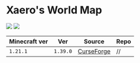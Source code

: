 # Xaero's World Map

![](https://chocolateminecraft.com/images/worldmapbanner.png)
![](https://media.forgecdn.net/attachments/248/985/2czdn3k.jpg)

| Minecraft ver | Ver      | Source                                                                      | Repo |
| ------------- | -------- | --------------------------------------------------------------------------- | ---- |
| `1.21.1`      | `1.39.0` | [CurseForge](https://www.curseforge.com/minecraft/mc-mods/xaeros-world-map) | //   |
